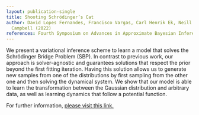 ```yaml
---
layout: publication-single
title: Shooting Schrödinger’s Cat
author: David Lopes Fernandes, Francisco Vargas, Carl Henrik Ek, Neill D. F.
  Campbell (2022)
references: Fourth Symposium on Advances in Approximate Bayesian Inference
---
```

We present a variational inference scheme to learn a model that solves the Schrödinger Bridge Problem (SBP). In contrast to previous work, our approach is solver-agnostic and guarantees solutions that respect the prior beyond the first fitting iteration. Having this solution allows us to generate new samples from one of the distributions by first sampling from the other one and then solving the dynamical system. We show that our model is able to learn the transformation between the Gaussian distribution and arbitrary data, as well as learning dynamics that follow a potential function.

For further information, [please visit this link.](https://openreview.net/forum?id=A8bxsnCAvDs)